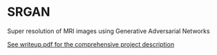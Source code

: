 # SRGAN
Super resolution of MRI images using Generative Adversarial Networks

[See writeup.pdf for the comprehensive project description](./writeup.pdf)
